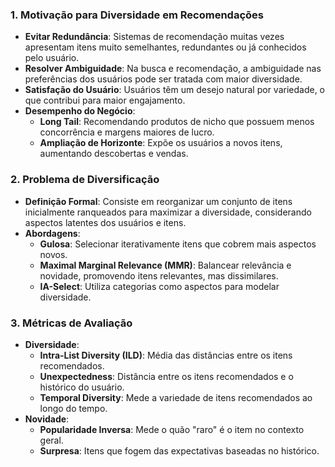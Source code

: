 ### **1. Motivação para Diversidade em Recomendações**

- **Evitar Redundância**: Sistemas de recomendação muitas vezes apresentam itens muito semelhantes, redundantes ou já conhecidos pelo usuário.
- **Resolver Ambiguidade**: Na busca e recomendação, a ambiguidade nas preferências dos usuários pode ser tratada com maior diversidade.
- **Satisfação do Usuário**: Usuários têm um desejo natural por variedade, o que contribui para maior engajamento.
- **Desempenho do Negócio**:
    - **Long Tail**: Recomendando produtos de nicho que possuem menos concorrência e margens maiores de lucro.
    - **Ampliação de Horizonte**: Expõe os usuários a novos itens, aumentando descobertas e vendas.

### **2. Problema de Diversificação**
- **Definição Formal**: Consiste em reorganizar um conjunto de itens inicialmente ranqueados para maximizar a diversidade, considerando aspectos latentes dos usuários e itens.
- **Abordagens**:
    - **Gulosa**: Selecionar iterativamente itens que cobrem mais aspectos novos.
    - **Maximal Marginal Relevance (MMR)**: Balancear relevância e novidade, promovendo itens relevantes, mas dissimilares.
    - **IA-Select**: Utiliza categorias como aspectos para modelar diversidade.

### **3. Métricas de Avaliação**
- **Diversidade**:
    - **Intra-List Diversity (ILD)**: Média das distâncias entre os itens recomendados.
    - **Unexpectedness**: Distância entre os itens recomendados e o histórico do usuário.
    - **Temporal Diversity**: Mede a variedade de itens recomendados ao longo do tempo.
- **Novidade**:
    - **Popularidade Inversa**: Mede o quão "raro" é o item no contexto geral.
    - **Surpresa**: Itens que fogem das expectativas baseadas no histórico.
